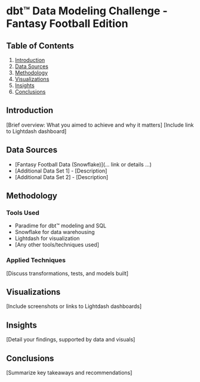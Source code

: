 # dbt™ Data Modeling Challenge - Fantasy Football Edition

## Table of Contents
1. [Introduction](#introduction)
2. [Data Sources](#data-sources)
3. [Methodology](#methodology)
4. [Visualizations](#visualizations)
5. [Insights](#insights)
6. [Conclusions](#conclusions)

## Introduction
[Brief overview: What you aimed to achieve and why it matters]
[Include link to Lightdash dashboard]

## Data Sources
- [Fantasy Football Data (Snowflake)](... link or details ...)
- [Additional Data Set 1] - [Description]
- [Additional Data Set 2] - [Description]

## Methodology
### Tools Used
- Paradime for dbt™ modeling and SQL
- Snowflake for data warehousing
- Lightdash for visualization
- [Any other tools/techniques used]

### Applied Techniques
[Discuss transformations, tests, and models built]

## Visualizations
[Include screenshots or links to Lightdash dashboards]

## Insights
[Detail your findings, supported by data and visuals]

## Conclusions
[Summarize key takeaways and recommendations]
